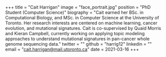 +++
title = "Cait Harrigan"
image = "face_portrait.jpg"
position = "PhD Student (Computer Science)"
biography = "Cait earned her BSc. in Computational Biology, and MSc. in Computer Science at the University of Toronto. Her research interests are centered on machine learning, cancer evolution, and mutational signatures. Cait is co-supervised by Quaid Morris and Kieran Campbell, currently working on applying topic modeling approaches to understand mutational signatures in pan-cancer whole genome sequencing data."
twitter = ""
github = "harrig12"
linkedin = ""
email = "cait.harrigan@mail.utoronto.ca"
date = 2021-03-16
+++